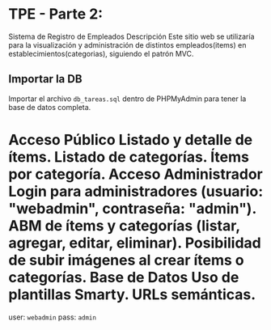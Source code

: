 # TPE - Parte 2:
 Sistema de Registro de Empleados Descripción Este sitio web se utilizaría para la visualización y administración de distintos empleados(items) en establecimientos(categorias), siguiendo el patrón MVC.

## Importar la DB
Importar el archivo `db_tareas.sql` dentro de PHPMyAdmin para tener la base de datos completa.

#  Acceso Público Listado y detalle de ítems. Listado de categorías. Ítems por categoría. Acceso Administrador Login para administradores (usuario: "webadmin", contraseña: "admin"). ABM de ítems y categorías (listar, agregar, editar, eliminar). Posibilidad de subir imágenes al crear ítems o categorías. Base de Datos Uso de plantillas Smarty. URLs semánticas.

user: `webadmin`
pass: `admin`


